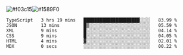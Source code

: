 ![#f03c15](https://via.placeholder.com/15/f03c15/f03c15.png)![#1589F0](https://via.placeholder.com/15/1589F0/1589F0.png)

<!--START_SECTION:waka-->

```text
TypeScript   3 hrs 19 mins   █████████████████████░░░░   83.99 %
JSON         13 mins         █▒░░░░░░░░░░░░░░░░░░░░░░░   05.59 %
XML          9 mins          █░░░░░░░░░░░░░░░░░░░░░░░░   04.14 %
CSS          9 mins          █░░░░░░░░░░░░░░░░░░░░░░░░   04.05 %
HTML         4 mins          ▓░░░░░░░░░░░░░░░░░░░░░░░░   02.01 %
MDX          0 secs          ░░░░░░░░░░░░░░░░░░░░░░░░░   00.22 %
```

<!--END_SECTION:waka-->

